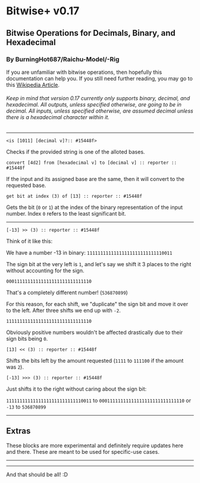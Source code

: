 # Bitwise+ v0.17
## Bitwise Operations for Decimals, Binary, and Hexadecimal
### By BurningHot687/Raichu-Model/-Rig

If you are unfamiliar with bitwise operations, then hopefully this documentation can help you. If you still need further reading, you may go to this [Wikipedia Article](https://en.wikipedia.org/wiki/Bitwise_operation).

###### Keep in mind that version 0.17 currently only supports binary, decimal, and hexadecimal. All outputs, unless specified otherwise, are going to be in decimal. All inputs, unless specified otherwise, are assumed decimal unless there is a hexadecimal character within it.

---

```scratch
<is [1011] [decimal v]?:: #15448f>
```

Checks if the provided string is one of the alloted bases.

```scratch
convert [4d2] from [hexadecimal v] to [decimal v] :: reporter :: #15448f
```

If the input and its assigned base are the same, then it will convert to the requested base.

```scratch
get bit at index (3) of [13] :: reporter :: #15448f
```

Gets the bit (`0` or `1`) at the index of the binary representation of the input number. Index `0` refers to the least significant bit.

---

```scratch
[-13] >> (3) :: reporter :: #15448f
```

Think of it like this:

We have a number -13 in binary:
`11111111111111111111111111110011`

The sign bit at the very left is `1`, and let's say we shift it 3 places to the right without accounting for the sign.

`00011111111111111111111111111110`

That's a completely different number! (`536870899`)

For this reason, for each shift, we "duplicate" the sign bit and move it over to the left. After three shifts we end up with `-2`.

`11111111111111111111111111111110`

Obviously positive numbers wouldn't be affected drastically due to their sign bits being `0`.

```scratch
[13] << (3) :: reporter :: #15448f
```

Shifts the bits left by the amount requested (`1111` to `111100` if the amount was `2`).

```scratch
[-13] >>> (3) :: reporter :: #15448f
```

Just shifts it to the right without caring about the sign bit:

`11111111111111111111111111110011` to `00011111111111111111111111111110` or `-13` to `536870899`

---

## Extras

These blocks are more experimental and definitely require updates here and there. These are meant to be used for specific-use cases.

---

---



And that should be all! :D
